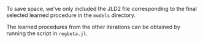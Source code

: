 To save space, we've only included the JLD2 file corresponding to the final selected learned procedure in the `models` directory.

The learned procedures from the other iterations can be obtained by running the script in `regbeta.jl`.
